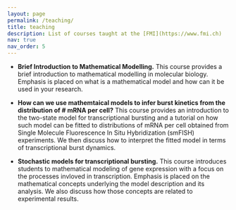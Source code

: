 ```yaml
---
layout: page
permalink: /teaching/
title: teaching
description: List of courses taught at the [FMI](https://www.fmi.ch)
nav: true
nav_order: 5
---
```


- **Brief Introduction to Mathematical Modelling.** This course provides a brief introduction to mathematical modelling in molecular biology. Emphasis is placed on what is a mathematical model and how can it be used in your research. 

- **How can we use mathemtaical models to infer burst kinetics from the distribution of # mRNA per cell?** This course provides an introduction to the two-state model for transcriptional bursting and a tutorial on how such model can be fitted to distributions of mRNA per cell obtained from Single Molecule Fluorescence In Situ Hybridization (smFISH) experiments. We then discuss how to interpret the fitted model in terms of transcriptional burst dynamics.

- **Stochastic models for transcriptional bursting.** This course introduces students to mathematical modeling of gene expression with a focus on the processes invloved in transcription. Emphasis is placed on the mathematical concepts underlying the model description and its analysis. We also discuss how those concepts are related to experimental results.